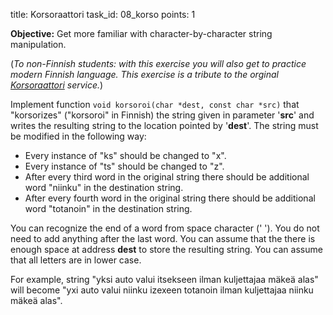 title: Korsoraattori
task_id: 08_korso
points: 1

**Objective:** Get more familiar with character-by-character string manipulation.

(_To non-Finnish students: with this exercise you will also get to
practice modern Finnish language. This exercise is a tribute to the
orginal [Korsoraattori] service._)

[Korsoraattori]: http://korsoraattori.evvk.com

Implement function `void korsoroi(char *dest, const char *src)` that
"korsorizes" ("korsoroi" in Finnish) the string given in parameter
'**src**' and writes the resulting string to the location pointed by
'**dest**'. The string must be modified in the following way:

- Every instance of "ks" should be changed to "x".
- Every instance of "ts" should be changed to "z".
- After every third word in the original string there should be
  additional word "niinku" in the destination string.
- After every fourth word in the original string there should be
  additional word "totanoin" in the destination string.

You can recognize the end of a word from space character (' '). You do
not need to add anything after the last word. You can assume that the
there is enough space at address **dest** to store the resulting
string. You can assume that all letters are in lower case.

For example, string "yksi auto valui itsekseen ilman kuljettajaa mäkeä
alas" will become "yxi auto valui niinku izexeen totanoin ilman
kuljettajaa niinku mäkeä alas".
